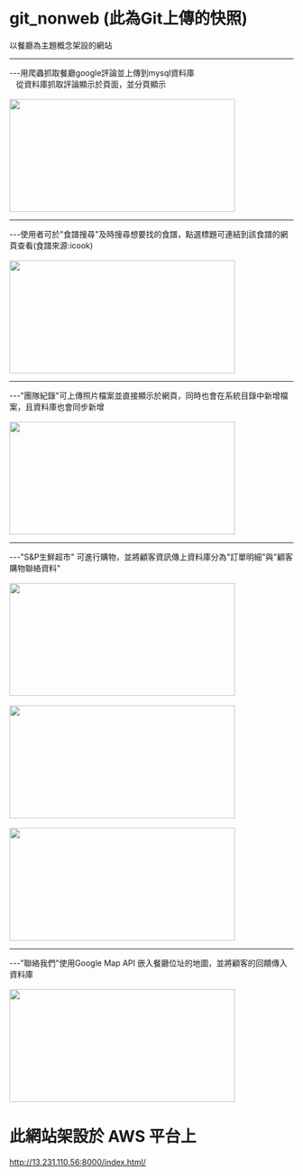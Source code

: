 # git_nonweb (此為Git上傳的快照)
以餐廳為主題概念架設的網站<br>
<hr>
---用爬蟲抓取餐廳google評論並上傳到mysql資料庫<br>
&nbsp;&nbsp;   從資料庫抓取評論顯示於頁面，並分頁顯示<br>
<br>
<img src="https://user-images.githubusercontent.com/97113101/159981982-cbcbdf0c-10b4-44e2-bbd6-730343454e59.png" width="400" height="200" /><br/>
<hr>
---使用者可於"食譜搜尋"及時搜尋想要找的食譜，點選標題可連結到該食譜的網頁查看(食譜來源:icook)<br>
<br>
<img src="https://user-images.githubusercontent.com/97113101/159980475-b4796c97-9a83-4bdb-a38d-2ebc15964e27.png" width="400" height="200" /><br/>
<hr>
---"團隊紀錄"可上傳照片檔案並直接顯示於網頁，同時也會在系統目錄中新增檔案，且資料庫也會同步新增<br>
<br>
<img src="https://user-images.githubusercontent.com/97113101/159982286-6b5d459b-434c-4b56-af31-2d062a99d6e9.png" width="400" height="200" /><br/>
<hr>
---"S&P生鮮超市" 可進行購物，並將顧客資訊傳上資料庫分為"訂單明細"與"顧客購物聯絡資料"<br>
<br>
<img src="https://user-images.githubusercontent.com/97113101/159983808-c1508c85-53c0-4c38-8154-fdd134ccbf17.png" width="400" height="200" /><br/>
<br>
<img src="https://user-images.githubusercontent.com/97113101/159983830-98a615d2-3e6b-464d-8e7d-7391740ea459.png" width="400" height="200" /><br/>
<br>
<img src="https://user-images.githubusercontent.com/97113101/159983848-95f95b71-a362-4043-90b6-d9bd2567b14d.png" width="400" height="200" /><br/>
<hr>
---"聯絡我們"使用Google Map API 嵌入餐廳位址的地圖，並將顧客的回饋傳入資料庫<br>
<br>
<img src="https://user-images.githubusercontent.com/97113101/159983864-c21aad08-88af-403d-9b76-f6e10d03a291.png" width="400" height="200" /><br/>

# 此網站架設於 AWS 平台上
http://13.231.110.56:8000/index.html/

